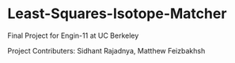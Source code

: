# Least-Squares-Isotope-Matcher
Final Project for Engin-11 at UC Berkeley

Project Contributers: Sidhant Rajadnya, Matthew Feizbakhsh
